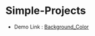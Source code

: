 # Simple-Projects

 - Demo Link : <a href="https://jinshin19.github.io/Simple-Projects/background-color/index.html"> Background_Color </a>